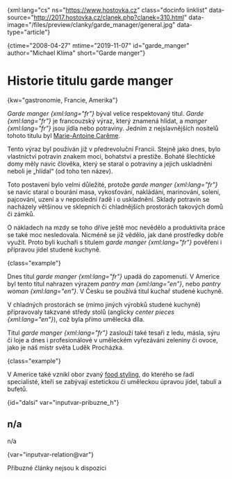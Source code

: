 
{xml:lang="cs" ns="https://www.hostovka.cz" class="docinfo linklist" data-source="http://2017.hostovka.cz/clanek.php?clanek=310.html" data-image="/files/preview/clanky/garde_manager/general.jpg" data-type="article"}

{ctime="2008-04-27" mtime="2019-11-07" id="garde_manger" author="Michael Klíma" short="Garde manger"}

# Historie titulu garde manger

<!-- generated attribute kw by user_updatekw.sh on 2020-07-05, do not edit -->

{kw="gastronomie, Francie, Amerika"}

_Garde manger {xml:lang="fr"}_ býval velice respektovaný titul. _Garde {xml:lang="fr"}_ je francouzský výraz, který znamená hlídat, a _manger {xml:lang="fr"}_ jsou jídla nebo potraviny. Jedním z nejslavnějších nositelů tohoto titulu byl [Marie-Antoine Carême][1].

Tento výraz byl používán již v předrevoluční Francii. Stejně jako dnes, bylo vlastnictví potravin znakem moci, bohatství a prestiže. Bohaté šlechtické domy měly navíc člověka, který se staral o potraviny a jejich uskladnění neboli je „hlídal“ (od toho ten název).

Toto postavení bylo velmi důležité, protože _garde manger {xml:lang="fr"}_ se navíc staral o bourání masa, vykosťování, nakládání, marinování, solení, pajcování, uzení a v neposlední řadě i o uskladnění. Sklady potravin se nacházely většinou ve sklepních či chladnějších prostorách takových domů či zámků.

O nákladech na mzdy se toho dříve ještě moc nevědělo a produktivita práce se také moc nesledovala. Nicméně se již vědělo, jak dané prostředky dobře využít. Proto byli kuchaři s titulem _garde manger {xml:lang="fr"}_ pověřeni i přípravou jídel studené kuchyně.

{class="example"}

Dnes titul _garde manger {xml:lang="fr"}_ upadá do zapomenutí. V Americe byl tento titul nahrazen výrazem _pantry man {xml:lang="en"}_, nebo _pantry woman {xml:lang="en"}_. V Česku se používá titul kuchař studené kuchyně.

V chladných prostorách se (mimo jiných výrobků studené kuchyně) připravovaly takzvané středy stolů (anglicky _center pieces {xml:lang="en"}_), což byla přímo umělecká díla.

Titul _garde manger {xml:lang="fr"}_ zaslouží také tesaři z ledu, másla, sýru či loje a dnes i profesionálové v uměleckém vyřezáváni zeleniny či ovoce, jako je náš mistr světa Luděk Procházka.

{class="example"}

V Americe také vznikl obor zvaný [food styling][2], do kterého se řadí specialisté, kteří se zabývají estetickou či uměleckou úpravou jídel, tabulí a bufetů.

{id="dalsi" var="inputvar-pribuzne_h"}

## n/a

n/a

{var="inputvar-relation@var"}

Příbuzné články nejsou k dispozici

 [1]: /careme
 [2]: /food_styling


